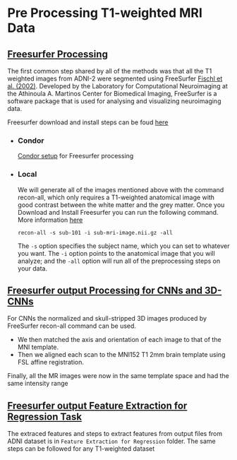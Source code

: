 # Pre Processing T1-weighted MRI Data

## [Freesurfer Processing](Freesurfer%20Processing)
  The first common step shared by all of the methods was that all the T1 weighted images from ADNI-2 were segmented using FreeSurfer [Fischl et al. (2002)](https://pubmed.ncbi.nlm.nih.gov/11832223/). Developed by the Laboratory for Computational Neuroimaging at the Athinoula A. Martinos Center for Biomedical Imaging, FreeSurfer is a software package that is used for analysing and visualizing neuroimaging data.

  Freesurfer download and install steps can be foud [here](https://surfer.nmr.mgh.harvard.edu/fswiki/DownloadAndInstall)

- ### Condor
   [Condor setup](Freesurfer%20Processing/Condor%20) for Freesurfer processing

- ### Local
   We will generate all of the images mentioned above with the command recon-all, which only requires a T1-weighted anatomical image with good contrast between the white matter and the grey matter. Once you Download and Install Freesurfer you can run the following command. More information [here](Freesurfer%20Processing/Local%20)
   
   ```recon-all -s sub-101 -i sub-mri-image.nii.gz -all```
 
   The ```-s``` option specifies the subject name, which you can set to whatever you want. The ```-i``` option points to the anatomical image that you will analyze; and the ```-all``` option will run all of the preprocessing steps on your data.


## [Freesurfer output Processing for CNNs and 3D-CNNs](Image%20Processing%20for%20CNNs) 
For CNNs the normalized and skull-stripped 3D images produced by FreeSurfer recon-all command can be used. 
- We then matched the axis and orientation of each image to that of the MNI template. 
- Then we aligned each scan to the MNI152 T1 2mm brain template using FSL affine registration. 

Finally, all the MR images were now in the
same template space and had the same intensity range

## [Freesurfer output Feature Extraction for Regression Task](Feature%20Extraction%20for%20Regression)
The extraced features and steps to extract features from output files from ADNI dataset is in ```Feature Extraction for Regression``` folder. The same steps can be followed for any T1-weighted dataset
